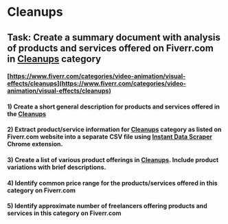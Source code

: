 # Cleanups
## Task: Create a summary document with analysis of products and services offered on Fiverr.com in [Cleanups](https://www.fiverr.com/categories/video-animation/visual-effects/cleanups) category
#### [https://www.fiverr.com/categories/video-animation/visual-effects/cleanups](https://www.fiverr.com/categories/video-animation/visual-effects/cleanups)
#### 1) Create a short general description for products and services offered in the [Cleanups](https://www.fiverr.com/categories/video-animation/visual-effects/cleanups)
#### 2) Extract product/service information for [Cleanups](https://www.fiverr.com/categories/video-animation/visual-effects/cleanups) category as listed on Fiverr.com website into a separate CSV file using [Instant Data Scraper](https://chrome.google.com/webstore/detail/instant-data-scraper/ofaokhiedipichpaobibbnahnkdoiiah) Chrome extension.
#### 3) Create a list of various product offerings in [Cleanups](https://www.fiverr.com/categories/video-animation/visual-effects/cleanups). Include product variations with brief descriptions.
#### 4) Identify common price range for the products/services offered in this category on Fiverr.com
#### 5) Identify approximate number of freelancers offering products and services in this category on Fiverr.com
